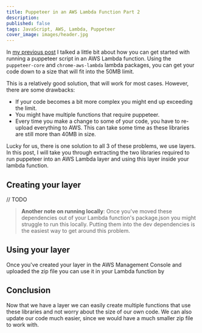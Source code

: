 ```yaml
---
title: Puppeteer in an AWS Lambda Function Part 2
description:
published: false
tags: JavaScript, AWS, Lambda, Puppeteer
cover_image: images/header.jpg
---
```


In [my previous post](https://dev.to/gerybbg/puppeteer-in-an-aws-lambda-function-part-1-1935) I talked a little bit about how you can get started with running a puppeteer script in an AWS Lambda function. Using the `puppeteer-core` and `chrome-aws-lambda` lambda packages, you can get your code down to a size that will fit into the 50MB limit.

This is a relatively good solution, that will work for most cases. However, there are some drawbacks:

- If your code becomes a bit more complex you might end up exceeding the limit.
- You might have multiple functions that require puppeteer.
- Every time you make a change to some of your code, you have to re-upload everything to AWS. This can take some time as these libraries are still more than 40MB in size.

Lucky for us, there is one solution to all 3 of these problems, we use layers. In this post, I will take you through extracting the two libraries required to run puppeteer into an AWS Lambda layer and using this layer inside your lambda function.

## Creating your layer

// TODO

> **Another note on running locally**: Once you've moved these dependencies out of your Lambda function's package.json you might struggle to run this locally. Putting them into the dev dependencies is the easiest way to get around this problem.

## Using your layer

Once you've created your layer in the AWS Management Console and uploaded the zip file you can use it in your Lambda function by

## Conclusion

Now that we have a layer we can easily create multiple functions that use these libraries and not worry about the size of our own code. We can also update our code much easier, since we would have a much smaller zip file to work with.
